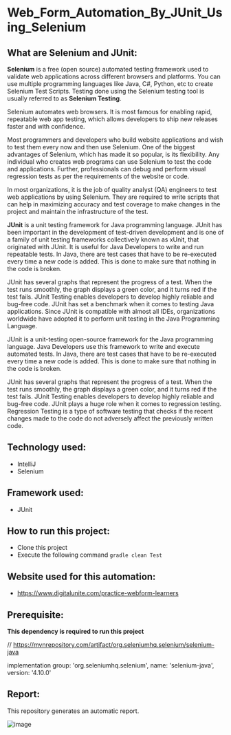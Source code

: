 # Web_Form_Automation_By_JUnit_Using_Selenium

## What are Selenium and JUnit:

**Selenium** is a free (open source) automated testing framework used to validate web applications across different browsers and platforms. You can use multiple programming languages like Java, C#, Python, etc to create Selenium Test Scripts. Testing done using the Selenium testing tool is usually referred to as **Selenium Testing**.

Selenium automates web browsers. It is most famous for enabling rapid, repeatable web app testing, which allows developers to ship new releases faster and with confidence.

Most programmers and developers who build website applications and wish to test them every now and then use Selenium. One of the biggest advantages of Selenium, which has made it so popular, is its flexibility. Any individual who creates web programs can use Selenium to test the code and applications. Further, professionals can debug and perform visual regression tests as per the requirements of the website or code.

In most organizations, it is the job of quality analyst (QA) engineers to test web applications by using Selenium. They are required to write scripts that can help in maximizing accuracy and test coverage to make changes in the project and maintain the infrastructure of the test.

**JUnit** is a unit testing framework for Java programming language. JUnit has been important in the development of test-driven development and is one of a family of unit testing frameworks collectively known as xUnit, that originated with JUnit. It is useful for Java Developers to write and run repeatable tests. In Java, there are test cases that have to be re-executed every time a new code is added. This is done to make sure that nothing in the code is broken. 

JUnit has several graphs that represent the progress of a test. When the test runs smoothly, the graph displays a green color, and it turns red if the test fails. JUnit Testing enables developers to develop highly reliable and bug-free code. JUnit has set a benchmark when it comes to testing Java applications. Since JUnit is compatible with almost all IDEs, organizations worldwide have adopted it to perform unit testing in the Java Programming Language.

JUnit is a unit-testing open-source framework for the Java programming language. Java Developers use this framework to write and execute automated tests. In Java, there are test cases that have to be re-executed every time a new code is added. This is done to make sure that nothing in the code is broken. 

JUnit has several graphs that represent the progress of a test. When the test runs smoothly, the graph displays a green color, and it turns red if the test fails. JUnit Testing enables developers to develop highly reliable and bug-free code. JUnit plays a huge role when it comes to regression testing. Regression Testing is a type of software testing that checks if the recent changes made to the code do not adversely affect the previously written code.

## Technology used:
- IntelliJ 
- Selenium 
## Framework used:
- JUnit
## How to run this project:
- Clone this project
-  Execute the following command ``` gradle clean Test ```

## Website used for this automation:
- https://www.digitalunite.com/practice-webform-learners

## Prerequisite:
**This dependency is required to run this project**

   // https://mvnrepository.com/artifact/org.seleniumhq.selenium/selenium-java
   
implementation group: 'org.seleniumhq.selenium', name: 'selenium-java', version: '4.10.0'

## Report:

This repository generates an automatic report.

![image](https://github.com/PranabPaulJoy/Web_Form_Automation_By_JUnit_Using_Selenium/assets/127541697/859a2cdb-6978-44f8-be69-c3d5b2b38e50)
